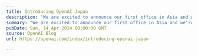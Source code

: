 ```yaml
---
title: Introducing OpenAI Japan
description: "We are excited to announce our first office in Asia and we’re releasing a GPT-4 custom model optimized for the Japanese language."
summary: "We are excited to announce our first office in Asia and we’re releasing a GPT-4 custom model optimized for the Japanese language."
pubDate: Sun, 14 Apr 2024 00:00:00 GMT
source: OpenAI Blog
url: https://openai.com/index/introducing-openai-japan

---
```


